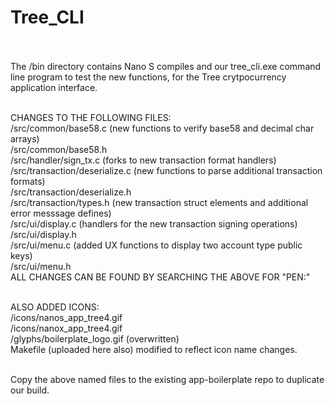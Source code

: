 # Tree_CLI<br><br>

The /bin directory contains Nano S compiles and our tree_cli.exe command line program to test the new functions, for the Tree crytpocurrency application interface.<br><br>

CHANGES TO THE FOLLOWING FILES:<br>
/src/common/base58.c (new functions to verify base58 and decimal char arrays)<br>
/src/common/base58.h<br>
/src/handler/sign_tx.c (forks to new transaction format handlers)<br>
/src/transaction/deserialize.c (new functions to parse additional transaction formats)<br>
/src/transaction/deserialize.h<br>
/src/transaction/types.h (new transaction struct elements and additional error messsage defines)<br>
/src/ui/display.c (handlers for the new transaction signing operations)<br>
/src/ui/display.h<br>
/src/ui/menu.c (added UX functions to display two account type public keys)<br>
/src/ui/menu.h<br>
ALL CHANGES CAN BE FOUND BY SEARCHING THE ABOVE FOR "PEN:"<br><br>

ALSO ADDED ICONS:<br>
/icons/nanos_app_tree4.gif<br>
/icons/nanox_app_tree4.gif<br>
/glyphs/boilerplate_logo.gif (overwritten)<br>
Makefile (uploaded here also) modified to reflect icon name changes.<br><br>

Copy the above named files to the existing app-boilerplate repo to duplicate our build.<br><br>



